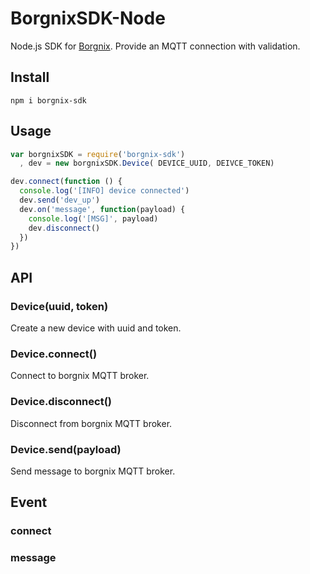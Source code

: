 BorgnixSDK-Node
===============

Node.js SDK for [Borgnix][1].
Provide an MQTT connection with validation.

Install
-------
```
npm i borgnix-sdk
```

Usage
-----
```javascript
var borgnixSDK = require('borgnix-sdk')
  , dev = new borgnixSDK.Device( DEVICE_UUID, DEIVCE_TOKEN)

dev.connect(function () {
  console.log('[INFO] device connected')
  dev.send('dev_up')
  dev.on('message', function(payload) {
    console.log('[MSG]', payload)
    dev.disconnect()
  })
})
```

API
---
### Device(uuid, token)

Create a new device with uuid and token.

### Device.connect()

Connect to borgnix MQTT broker.

### Device.disconnect()

Disconnect from borgnix MQTT broker.

### Device.send(payload)

Send message to borgnix MQTT broker.

Event
-----

### connect

### message

[1]: z.borgnix.com




